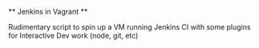 ** Jenkins in Vagrant ** 

Rudimentary script to spin up a VM running Jenkins CI with some plugins for Interactive Dev work (node, git, etc)
